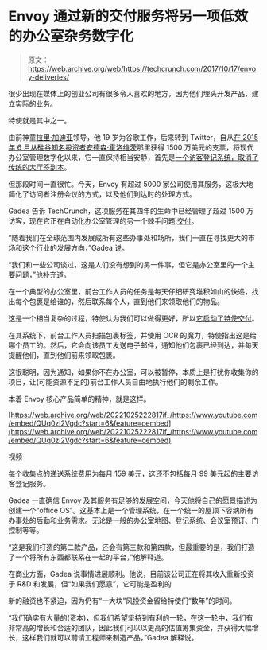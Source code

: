 # Envoy 通过新的交付服务将另一项低效的办公室杂务数字化 

> 原文：<https://web.archive.org/web/https://techcrunch.com/2017/10/17/envoy-deliveries/>

很少出现在媒体上的创业公司有很多令人喜欢的地方，因为他们埋头开发产品，建立实际的业务。

特使就是其中之一。

由前神童[拉里·加迪亚](https://web.archive.org/web/20221025222817/https://twitter.com/lg)领导，他 19 岁为谷歌工作，后来转到 Twitter，自从[在 2015 年 6 月从硅谷知名投资者安德森·霍洛维茨](https://web.archive.org/web/20221025222817/https://beta.techcrunch.com/2015/06/23/envoy-15-million-a16z/)那里获得 1500 万美元的支票，将现代办公室管理数字化以来，它一直保持相当安静，首先是[一个访客登记系统，取消了传统的大厅签到本](https://web.archive.org/web/20221025222817/https://beta.techcrunch.com/2014/09/16/visitor-registration/)。

但那段时间一直很忙。今天，Envoy 有超过 5000 家公司使用其服务，这极大地简化了访问者注册会议的方式，以及他们到达时的处理方式。

Gadea 告诉 TechCrunch，这项服务在其四年的生命中已经管理了超过 1500 万访客，现在它正在自动化办公室管理的另一个棘手问题:[交付](https://web.archive.org/web/20221025222817/https://envoy.com/deliveries/)。

“随着我们在全球范围内发展成所有这些办事处和场所，我们一直在寻找更大的市场和这个行业的发展方向，”Gadea 说。

“我们和一些公司谈过，这是人们没有想到的另一件事，但它是办公室里的一个主要问题，”他补充道。

在一个典型的办公室里，前台工作人员的任务是每天仔细研究堆积如山的快递，找出每个包裹是给谁的，然后联系每个人，直到他们来领取他们的物品。

这是一个相当复杂的过程，特使认为我们可以做得更好，所以[它启动了特使交付](https://web.archive.org/web/20221025222817/https://envoy.com/deliveries/)。

在其系统下，前台工作人员扫描包裹标签，并使用 OCR 的魔力，特使指出这是给哪个员工的。然后，它会向该员工发送电子邮件，通知他们包裹已经到达，并每天提醒他们，直到他们前来领取包裹。

这很聪明，因为通知，如果你不在办公室，可以被暂停，本质上是打扰你收集你的项目，让(可能资源不足的)前台工作人员自由地执行他们的剩余工作。

本着 Envoy 核心产品简单的精神，就是这样。

[https://web.archive.org/web/20221025222817if_/https://www.youtube.com/embed/QUq0zi2Vgdc?start=6&feature=oembed](https://web.archive.org/web/20221025222817if_/https://www.youtube.com/embed/QUq0zi2Vgdc?start=6&feature=oembed)

视频

每个收集点的递送系统费用为每月 159 美元，这还不包括每月 99 美元起的主要访客登记服务。

Gadea 一直确信 Envoy 及其服务有足够的发展空间，今天他将自己的愿景描述为创建一个“office OS”。这基本上是一个管理系统，在一个统一的屋顶下容纳所有办事处的后勤和业务需求。无论是一般的办公室地图、登记系统、会议室预订、门控制等等。

“这是我们打造的第二款产品，还会有第三款和第四款，但最重要的是，我们打造了一个将所有东西都联系在一起的平台，”他解释道。

在商业方面，Gadea 说事情进展顺利。他说，目前该公司正在将其收入重新投资于 R&D 和发展，但“如果我们愿意”，它可能是盈利的

新的融资也不紧迫，因为仍有“一大块”风投资金留给特使们“数年”的时间。

“我们确实有大量的(资本)，但我们希望坚持到有利的一轮，在这一轮中，我们有非常高的增长和合适的团队，因此我们可以以更高的估值筹集资金，并获得大幅增长，这样我们就可以聘请工程师来制造产品，”Gadea 解释说。